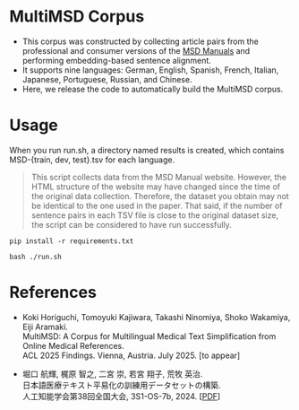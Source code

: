 # MultiMSD Corpus
* This corpus was constructed by collecting article pairs from the professional and consumer versions of the [MSD Manuals](https://www.msdmanuals.com/) and performing embedding-based sentence alignment.
* It supports nine languages: German, English, Spanish, French, Italian, Japanese, Portuguese, Russian, and Chinese.
* Here, we release the code to automatically build the MultiMSD corpus.

# Usage
When you run run.sh, a directory named results is created, which contains MSD-{train, dev, test}.tsv for each language.
> This script collects data from the MSD Manual website. However, the HTML structure of the website may have changed since the time of the original data collection.
> Therefore, the dataset you obtain may not be identical to the one used in the paper.
> That said, if the number of sentence pairs in each TSV file is close to the original dataset size, the script can be considered to have run successfully.
```
pip install -r requirements.txt

bash ./run.sh
```

# References
* Koki Horiguchi, Tomoyuki Kajiwara, Takashi Ninomiya, Shoko Wakamiya, Eiji Aramaki.  
  MultiMSD: A Corpus for Multilingual Medical Text Simplification from Online Medical References.  
  ACL 2025 Findings. Vienna, Austria. July 2025. [to appear]

* 堀口 航輝, 梶原 智之, 二宮 崇, 若宮 翔子, 荒牧 英治.  
  日本語医療テキスト平易化の訓練用データセットの構築.  
  人工知能学会第38回全国大会, 3S1-OS-7b, 2024. [[PDF](https://confit.atlas.jp/guide/event-img/jsai2024/3S1-OS-7b-04/public/pdf?type=in)]
